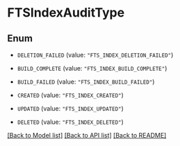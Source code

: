 # FTSIndexAuditType

## Enum


* `DELETION_FAILED` (value: `"FTS_INDEX_DELETION_FAILED"`)

* `BUILD_COMPLETE` (value: `"FTS_INDEX_BUILD_COMPLETE"`)

* `BUILD_FAILED` (value: `"FTS_INDEX_BUILD_FAILED"`)

* `CREATED` (value: `"FTS_INDEX_CREATED"`)

* `UPDATED` (value: `"FTS_INDEX_UPDATED"`)

* `DELETED` (value: `"FTS_INDEX_DELETED"`)


[[Back to Model list]](../README.md#documentation-for-models) [[Back to API list]](../README.md#documentation-for-api-endpoints) [[Back to README]](../README.md)


